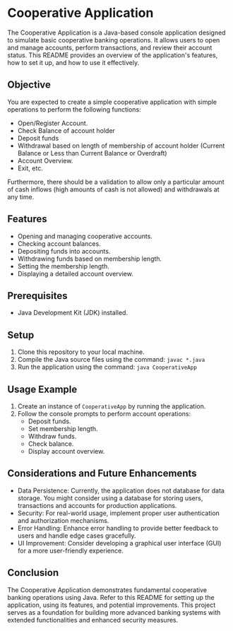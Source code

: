 
# Cooperative Application

The Cooperative Application is a Java-based console application designed to simulate basic cooperative banking operations. It allows users to open and manage accounts, perform transactions, and review their account status. This README provides an overview of the application's features, how to set it up, and how to use it effectively.

## Objective

You are expected to create a simple cooperative application with simple operations to perform the following functions:
- Open/Register Account.
- Check Balance of account holder
- Deposit funds
- Withdrawal based on length of membership of account holder (Current Balance or Less than Current Balance or Overdraft)
- Account Overview.
- Exit, etc.

Furthermore, there should be a validation to allow only a particular amount of cash inflows (high amounts of cash is not allowed) and withdrawals at any time.

## Features

- Opening and managing cooperative accounts.
- Checking account balances.
- Depositing funds into accounts.
- Withdrawing funds based on membership length.
- Setting the membership length.
- Displaying a detailed account overview.

## Prerequisites

- Java Development Kit (JDK) installed.

## Setup

1. Clone this repository to your local machine.
2. Compile the Java source files using the command: `javac *.java`
3. Run the application using the command: `java CooperativeApp`

## Usage Example

1. Create an instance of `CooperativeApp` by running the application.
2. Follow the console prompts to perform account operations:
    - Deposit funds.
    - Set membership length.
    - Withdraw funds.
    - Check balance.
    - Display account overview.

## Considerations and Future Enhancements

- Data Persistence: Currently, the application does not database for data storage. You might consider using a database for storing users, transactions and accounts for production applications.
- Security: For real-world usage, implement proper user authentication and authorization mechanisms.
- Error Handling: Enhance error handling to provide better feedback to users and handle edge cases gracefully.
- UI Improvement: Consider developing a graphical user interface (GUI) for a more user-friendly experience.

## Conclusion

The Cooperative Application demonstrates fundamental cooperative banking operations using Java. Refer to this README for setting up the application, using its features, and potential improvements. This project serves as a foundation for building more advanced banking systems with extended functionalities and enhanced security measures.
